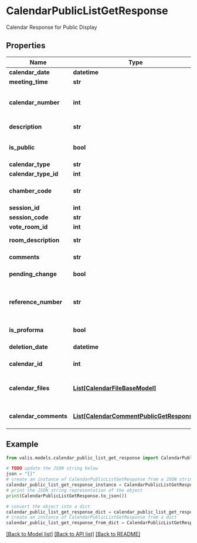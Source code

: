 # CalendarPublicListGetResponse

Calendar Response for Public Display

## Properties

Name | Type | Description | Notes
------------ | ------------- | ------------- | -------------
**calendar_date** | **datetime** | Calendar Date | 
**meeting_time** | **str** | Meeting Time | [optional] 
**calendar_number** | **int** | Numeric Indicator for Primary and Supplemental | [optional] 
**description** | **str** | Calendar Description | [optional] 
**is_public** | **bool** | Is Calendar for Public Consumption | [optional] 
**calendar_type** | **str** | Calendar Type | 
**calendar_type_id** | **int** | Calendar Type ID | [optional] 
**chamber_code** | **str** | Chamber Code (H&#x3D;House / S&#x3D;Senate) | [optional] 
**session_id** | **int** | Session ID | 
**session_code** | **str** | Session Code | [optional] 
**vote_room_id** | **int** | Vote Room ID | [optional] 
**room_description** | **str** | Vote Room Description | [optional] 
**comments** | **str** | Meeting Notes/Comments | [optional] 
**pending_change** | **bool** | Pending Change to Calendar | [optional] 
**reference_number** | **str** | Reference Number used for External reference to calendar | [optional] 
**is_proforma** | **bool** | IsProforma to Calendar | [optional] 
**deletion_date** | **datetime** | Calendar Deletion Date | [optional] 
**calendar_id** | **int** | Calendar unique identifier | 
**calendar_files** | [**List[CalendarFileBaseModel]**](CalendarFileBaseModel.md) | list of Calendar Files for a specific Calendar | [optional] 
**calendar_comments** | [**List[CalendarCommentPublicGetResponse]**](CalendarCommentPublicGetResponse.md) | Listing of Calendar Comments | [optional] 

## Example

```python
from valis.models.calendar_public_list_get_response import CalendarPublicListGetResponse

# TODO update the JSON string below
json = "{}"
# create an instance of CalendarPublicListGetResponse from a JSON string
calendar_public_list_get_response_instance = CalendarPublicListGetResponse.from_json(json)
# print the JSON string representation of the object
print(CalendarPublicListGetResponse.to_json())

# convert the object into a dict
calendar_public_list_get_response_dict = calendar_public_list_get_response_instance.to_dict()
# create an instance of CalendarPublicListGetResponse from a dict
calendar_public_list_get_response_from_dict = CalendarPublicListGetResponse.from_dict(calendar_public_list_get_response_dict)
```
[[Back to Model list]](../README.md#documentation-for-models) [[Back to API list]](../README.md#documentation-for-api-endpoints) [[Back to README]](../README.md)


